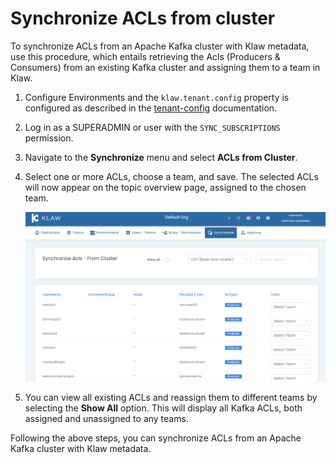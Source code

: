 # Synchronize ACLs from cluster

To synchronize ACLs from an Apache Kafka cluster with Klaw metadata, use
this procedure, which entails retrieving the Acls (Producers &
Consumers) from an existing Kafka cluster and assigning them to a team
in Klaw.

1.  Configure Environments and the `klaw.tenant.config` property is configured as described in the [tenant-config](tenant-config) documentation.
2.  Log in as a SUPERADMIN or user with the `SYNC_SUBSCRIPTIONS`
    permission.
3.  Navigate to the **Synchronize** menu and select **ACLs from
    Cluster**.
4.  Select one or more ACLs, choose a team, and save. The selected ACLs
    will now appear on the topic overview page, assigned to the chosen
    team.

    ![image](../../../static/images/sync/SyncAclsFromCluster.png)

5.  You can view all existing ACLs and reassign them to different teams
    by selecting the **Show All** option. This will display all Kafka
    ACLs, both assigned and unassigned to any teams.

Following the above steps, you can synchronize ACLs from an Apache Kafka
cluster with Klaw metadata.
